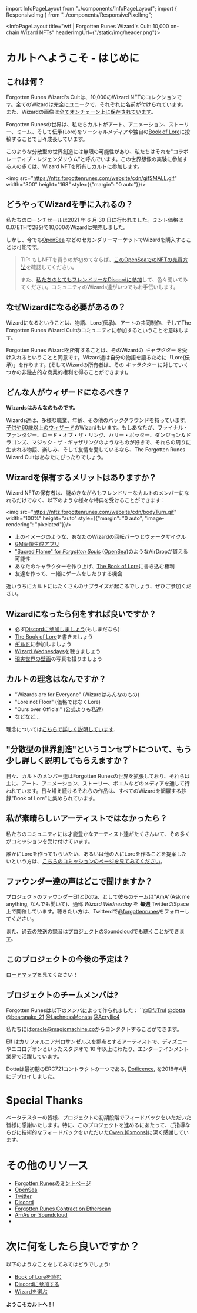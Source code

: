 import InfoPageLayout from "../components/InfoPageLayout";
import { ResponsiveImg } from "../components/ResponsivePixelImg";

<InfoPageLayout title="wtf | Forgotten Runes Wizard's Cult: 10,000 on-chain Wizard NFTs" headerImgUrl={"/static/img/header.png"}>

# カルトへようこそ - はじめに

## **これは何？**

Forgotten Runes Wizard's Cultは、10,000のWizard NFTのコレクションです。全てのWizardは完全にユニークで、それぞれに名前が付けられています。また、Wizardの画像は[全てオンチェーン上に保存されています](/posts/on-chain)。

Forgotten Runesの世界は、私たちカルトがアート、アニメーション、ストーリー、ミーム、そして伝承(Lore)をソーシャルメディアや独自の[Book of Lore](/lore)に投稿することで日々成長しています。

このような分散型の世界創造には無限の可能性があり、私たちはそれを"コラボレーティブ・レジェンダリウム"と呼んでいます。この世界想像の実験に参加する人の多くは、Wizard NFTを所有しカルトに参加します。

<img src="https://nftz.forgottenrunes.com/website/cdn/gifSMALL.gif" width="300" height="168" style={{"margin": "0 auto"}}/>

## **どうやってWizardを手に入れるの？**

私たちのローンチセールは2021 年 6 月 30 日に行われました。ミント価格は0.07ETHで28分で10,000のWizardは完売しました。

しかし、今でも[OpenSea](https://opensea.io/collection/forgottenruneswizardscult) などのセカンダリーマーケットでWizardを購入することは可能です。

> TIP: もしNFTを買うのが初めてならば、[このOpenSeaでのNFTの売買方法](https://www.inputmag.com/guides/how-to-buy-sell-nfts-on-opensea)を確認してください。
>
> また、[私たちのとてもフレンドリーなDiscordに参加](https://discord.gg/forgottenrunes)して、色々聞いてみてください。コミュニティのWizards達がいつでもお手伝いします。


## **なぜWizardになる必要があるの？**

Wizardになるということは、物語、Lore(伝承)、アートの共同制作、そしてThe Forgotten Runes Wizard Cultのコミュニティに参加するということを意味します。

Forgotten Runes Wizardを所有することは、そのWizardの _キャラクター_ を受け入れるということと同意です。Wizard達は自分の物語を語るために「Lore(伝承)」を作ります。(そしてWizardの所有者は、その _キャラクター_ に対していくつかの非独占的な商業的権利を得ることができます)。

## **どんな人がウィザードになるべき？**

**Wizardsはみんなのものです。**

Wizards達は、多様な職業、年齢、その他のバックグラウンドを持っています。[子供や60歳以上のウィザード](https://twitter.com/dotta/status/1445919395939819526)のWizardもいます。もしあなたが、ファイナル・ファンタジー、ロード・オブ・ザ・リング、ハリー・ポッター、ダンジョン＆ドラゴンズ、マジック・ザ・ギャザリングのようなものが好きで、それらの周りに生まれる物語、楽しみ、そして友情を愛しているなら、The Forgotten Runes Wizard Cultはあなたにぴったりでしょう。

## **Wizardを保有するメリットはありますか？**

Wizard NFTの保有者は、謎めきながらもフレンドリーなカルトのメンバーになれるだけでなく、以下のような様々な特典を受けることができます：

<img src="https://nftz.forgottenrunes.com/website/cdn/bodyTurn.gif" width="100%" height="auto" style={{"margin": "0 auto", "image-rendering": "pixelated"}}/>

- 上のイメージのような、あなたのWizardの回転パーツとウォークサイクル
- [GM画像生成アプリ](/scenes/gm/7846)
- ["Sacred Flame" for _Forgotten Souls_](/posts/forgotten-souls) ([OpenSea](https://opensea.io/assets/0x31158181b4b91a423bfdc758fc3bf8735711f9c5/0))のようなAirDropが貰える可能性
- あなたのキャラクターを作り上げ、[The Book of Lore](/lore)に書き込む権利
- 友達を作って、一緒にゲームをしたりする機会

近いうちにカルトにはたくさんのサプライズが起こるでしょう、ぜひご参加ください。

## **Wizardになったら何をすれば良いですか？**

- 必ず[Discordに参加しましょう](https://discord.gg/forgottenrunes)(もしまだなら)
- [The Book of Lore](/lore)を書きましょう
- [ギルド](/posts/guilds)に参加しましょう
- [Wizard Wednesdays](/posts/wizard-wednesdays)を聴きましょう
- [現実世界の壁画](/posts/murals)の写真を撮りましょう

## カルトの理念はなんですか？

- "Wizards are for Everyone" (Wizardはみんなのもの)
- "Lore not Floor" (価格ではなくLore)
- "Ours over Official" (公式よりも私達)
- などなど...

理念については[こちらで詳しく説明しています](/posts/principles).

## **"分散型の世界創造"というコンセプトについて、もう少し詳しく説明してもらえますか？**

<ResponsiveImg className="full-bleed" src="/static/img/map/map2.png" />

日々、カルトのメンバー達はForgotten Runesの世界を拡張しており、それらは主に、アート、アニメーション、ストーリー、ポエムなどのメディアを通して行われています。日々増え続けるそれらの作品は、すべてのWizardを網羅する抄録"Book of Lore"に集められています。

## **私が素晴らしいアーティストではなかったら？**

<ResponsiveImg className="full-bleed" src="https://nftz.forgottenrunes.com/website/cdn/derivativegallery.png" />

私たちのコミュニティには才能豊かなアーティスト達がたくさんいて、その多くがコミッションを受け付けています。

誰かにLoreを作ってもらいたい、あるいは他の人にLoreを作ることを提案したいという方は、[こちらのコミッションのページを見てみてください](/posts/commissions)。

## **ファウンダー達の声はどこで聞けますか？**

<ResponsiveImg src="/static/img/wizard-wednesday.jpg" pixelArt={true} />

プロジェクトのファウンダーElfとDotta、として彼らのチームは"AmA"(Ask me anything, なんでも聞いて)、通称 _Wizard Wednesday_ を **毎週** TwitterのSpace上で開催しています。聴きたい方は、Twitterdで[@forgottenrunes](https://twitter.com/forgottenrunes)をフォローしてください。

また、過去の放送の録音は[プロジェクトのSoundcloudでも聴くことができます](https://soundcloud.com/forgottenrunes)。

## **このプロジェクトの今後の予定は？**

[ロードマップ](/posts/roadmap)を見てください！

## **プロジェクトのチームメンバは?**

Forgotten Runesは以下のメンバによって作られました：
``[@ElfJTrul](https://twitter.com/ElfJTrul)
[@dotta](https://twitter.com/dotta)
[@bearsnake_21](https://twitter.com/bearsnake_21)
[@LachnessMonsta](https://twitter.com/LachnessMonsta)
[@Acryllic4](https://twitter.com/Acryllic4)

私たちには[oracle@magicmachine.co](mailto:oracle@magicmachine.co)からコンタクトすることができます。

Elf はカリフォルニア州ロサンゼルスを拠点とするアーティストで、ディズニーやニコロデオンといったスタジオで 10 年以上にわたり、エンターテインメント業界で活躍しています。

Dottaは最初期のERC721コントラクトの一つである, [Dotlicence](https://etherscan.io/address/0xb5da84cdc928765c15a8192bf3c6649e7802772b), を2018年4月にデプロイしました。

# Special Thanks

ベータテスターの皆様、プロジェクトの初期段階でフィードバックをいただいた皆様に感謝いたします。特に、このプロジェクトを進めるにあたって、ご指導ならびに技術的なフィードバックをいただいた[Owen (0xmons)](https://twitter.com/0xmons)に深く感謝しています。

# その他のリソース

- [Forgotten Runesのミントページ](https://forgottenrunes.com)
- [OpenSea](https://opensea.io/collection/forgottenruneswizardscult)
- [Twitter](https://twitter.com/forgottenrunes)
- [Discord](https://discord.com/invite/F7WbxwJuZC)
- [Forgotten Runes Contract on Etherscan](https://etherscan.io/address/0x521f9c7505005cfa19a8e5786a9c3c9c9f5e6f42)
- [AmAs on Soundcloud](https://soundcloud.com/forgottenrunes)
- 
# 次に何をしたら良いですか？

以下のようなことをしてみてはどうでしょう:

- [Book of Loreを読む](/lore)
- [Discordに参加する](https://discord.gg/forgottenrunes)
- [Wizardを選ぶ](/gallery)

**ようこそカルトへ！**!

</InfoPageLayout>